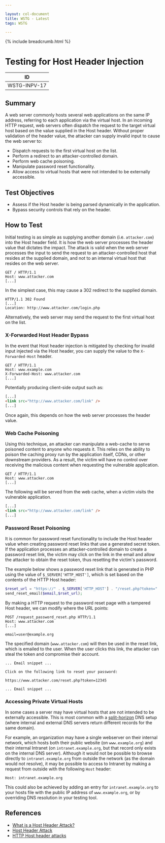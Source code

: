 ```yaml
---

layout: col-document
title: WSTG - Latest
tags: WSTG

---
```


{% include breadcrumb.html %}
# Testing for Host Header Injection

|ID          |
|------------|
|WSTG-INPV-17|

## Summary

A web server commonly hosts several web applications on the same IP address, referring to each application via the virtual host. In an incoming HTTP request, web servers often dispatch the request to the target virtual host based on the value supplied in the Host header. Without proper validation of the header value, the attacker can supply invalid input to cause the web server to:

- Dispatch requests to the first virtual host on the list.
- Perform a redirect to an attacker-controlled domain.
- Perform web cache poisoning.
- Manipulate password reset functionality.
- Allow access to virtual hosts that were not intended to be externally accessible.

## Test Objectives

- Assess if the Host header is being parsed dynamically in the application.
- Bypass security controls that rely on the header.

## How to Test

Initial testing is as simple as supplying another domain (i.e. `attacker.com`) into the Host header field. It is how the web server processes the header value that dictates the impact. The attack is valid when the web server processes the input to send the request to an attacker-controlled host that resides at the supplied domain, and not to an internal virtual host that resides on the web server.

```http
GET / HTTP/1.1
Host: www.attacker.com
[...]
```

In the simplest case, this may cause a 302 redirect to the supplied domain.

```http
HTTP/1.1 302 Found
[...]
Location: http://www.attacker.com/login.php

```

Alternatively, the web server may send the request to the first virtual host on the list.

### X-Forwarded Host Header Bypass

In the event that Host header injection is mitigated by checking for invalid input injected via the Host header, you can supply the value to the `X-Forwarded-Host` header.

```http
GET / HTTP/1.1
Host: www.example.com
X-Forwarded-Host: www.attacker.com
[...]
```

Potentially producing client-side output such as:

```html
[...]
<link src="http://www.attacker.com/link" />
[...]
```

Once again, this depends on how the web server processes the header value.

### Web Cache Poisoning

Using this technique, an attacker can manipulate a web-cache to serve poisoned content to anyone who requests it. This relies on the ability to poison the caching proxy run by the application itself, CDNs, or other downstream providers. As a result, the victim will have no control over receiving the malicious content when requesting the vulnerable application.

```http
GET / HTTP/1.1
Host: www.attacker.com
[...]
```

The following will be served from the web cache, when a victim visits the vulnerable application.

```html
[...]
<link src="http://www.attacker.com/link" />
[...]
```

### Password Reset Poisoning

It is common for password reset functionality to include the Host header value when creating password reset links that use a generated secret token. If the application processes an attacker-controlled domain to create a password reset link, the victim may click on the link in the email and allow the attacker to obtain the reset token, thus resetting the victim's password.

The example below shows a password reset link that is generated in PHP using the value of `$_SERVER['HTTP_HOST']`, which is set based on the contents of the HTTP Host header:

```php
$reset_url = "https://" . $_SERVER['HTTP_HOST'] . "/reset.php?token=" .$token;
send_reset_email($email,$rset_url);
```

By making a HTTP request to the password reset page with a tampered Host header, we can modify where the URL points:

```http
POST /request_password_reset.php HTTP/1.1
Host: www.attacker.com
[...]

email=user@example.org
```

The specified domain (`www.attacker.com`) will then be used in the reset link, which is emailed to the user. When the user clicks this link, the attacker can steal the token and compromise their account.

```text
... Email snippet ...

Click on the following link to reset your password:

https://www.attacker.com/reset.php?token=12345

... Email snippet ...
```

### Accessing Private Virtual Hosts

In some cases a server may have virtual hosts that are not intended to be externally accessible. This is most common with a [split-horizon](https://en.wikipedia.org/wiki/Split-horizon_DNS) DNS setup (where internal and external DNS servers return different records for the same domain).

For example, an organization may have a single webserver on their internal network, which hosts both their public website (on `www.example.org`) and their internal Intranet (on `intranet.example.org`, but that record only exists on the internal DNS server). Although it would not be possible to browse directly to `intranet.example.org` from outside the network (as the domain would not resolve), it may be possible to access to Intranet by making a request from outside with the following `Host` header:

```http
Host: intranet.example.org
```

This could also be achieved by adding an entry for `intranet.example.org` to your hosts file with the public IP address of `www.example.org`, or by overriding DNS resolution in your testing tool.

## References

- [What is a Host Header Attack?](https://www.acunetix.com/blog/articles/automated-detection-of-host-header-attacks/)
- [Host Header Attack](https://www.briskinfosec.com/blogs/blogsdetail/Host-Header-Attack)
- [HTTP Host header attacks](https://portswigger.net/web-security/host-header)
